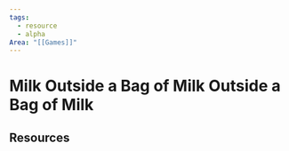 ```yaml
---
tags:
  - resource
  - alpha
Area: "[[Games]]"
---
```


# Milk Outside a Bag of Milk Outside a Bag of Milk


## Resources
